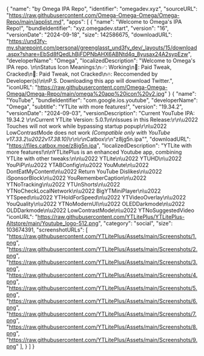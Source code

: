 {
  "name": "by Omega IPA Repo",
  "identifier": "omegadev.xyz",
  "sourceURL": "https://raw.githubusercontent.com/Omega-Omega-Omega/Omega-Repo/main/applist.md",
  "apps": [
    {
      "name": "Welcome to Omega's IPA Repo!",
      "bundleIdentifier": "xyz.omegadev.start",
      "version": "16",
      "versionDate": "2024-09-18",
      "size": 142586675,
      "downloadURL": "https://und3fy-my.sharepoint.com/personal/greenglasst_und3fy_dev/_layouts/15/download.aspx?share=EbSd8fQedLhBjFDPNbAHX6ABNtd4q_8yusax24A2sypEzw",
      "developerName": "Omega",
      "localizedDescription": "Welcome to Omega's IPA repo. \n\nStatus Icon Meanings:\n✅: Working\n🌟: Paid Tweak, Cracked\n💸: Paid Tweak, not Cracked\n🔥: Reccomended by Developer(s)\n\nP.S. Downloading this app will download Twitter.",
      "iconURL": "https://raw.githubusercontent.com/Omega-Omega-Omega/Omega-Repo/main/omega%20app%20icon%20v2.jpg"
    }
  {
    "name": "YouTube",
      "bundleIdentifier": "com.google.ios.youtube",
      "developerName": "Omega",
      "subtitle": "YTLite with more features!",
      "version": "19.34.2",
      "versionDate": "2024-09-03",
      "versionDescription": "Current YouTube IPA: 19.34.2  \r\nCurrent YTLite Version: 5.0.1\n\nIssues in this Release:\r\n\u2022 Touches will not work while bypassing startup popup\r\n\u2022 LowContrastMode does not work *(Compatible only with YouTube v17.33.2\u2022v17.38.10)*\r\n\r\nCatbox\r\n\"z8jg5n.ipa\"",
      "downloadURL": "https://files.catbox.moe/z8jg5n.ipa",
      "localizedDescription": "YTLite with more features!\n\nYTLitePlus is an enhanced Youtube app, combining YTLite with other tweaks:\n\n\u2022 YTLite\n\u2022 YTUHD\n\u2022 YouPiP\n\u2022 YTABConfig\n\u2022 YouMute\n\u2022 DontEatMyContent\n\u2022 Return YouTube Dislikes\n\u2022 iSponsorBlock\n\u2022 YouRememberCaption\n\u2022 YTNoTracking\n\u2022 YTUnShorts\n\u2022 YTNoCheckLocalNetwork\n\u2022 BigYTMiniPlayer\n\u2022 YTSpeed\n\u2022 YTHoldForSpeed\n\u2022 YTVideoOverlay\n\u2022 YouQuality\n\u2022 YTNoModernUI\n\u2022 OLEDDarkmode\n\u2022 OLDDarkmode\n\u2022 LowContrastMode\n\u2022 YTNoSuggestedVideo
      "iconURL": "https://raw.githubusercontent.com/YTLitePlus/YTLitePlus-Altstore/main/Youtube_logo-512.png",
      "category": "social",
      "size": 103674391,
      "screenshotURLs": [
        "https://raw.githubusercontent.com/YTLitePlus/Assets/main/Screenshots/1.png",
        "https://raw.githubusercontent.com/YTLitePlus/Assets/main/Screenshots/2.png",
        "https://raw.githubusercontent.com/YTLitePlus/Assets/main/Screenshots/3.png",
        "https://raw.githubusercontent.com/YTLitePlus/Assets/main/Screenshots/4.png",
        "https://raw.githubusercontent.com/YTLitePlus/Assets/main/Screenshots/5.png",
        "https://raw.githubusercontent.com/YTLitePlus/Assets/main/Screenshots/6.png",
        "https://raw.githubusercontent.com/YTLitePlus/Assets/main/Screenshots/7.png",
        "https://raw.githubusercontent.com/YTLitePlus/Assets/main/Screenshots/8.png",
        "https://raw.githubusercontent.com/YTLitePlus/Assets/main/Screenshots/9.png"
      ],
    }
  ]
}
